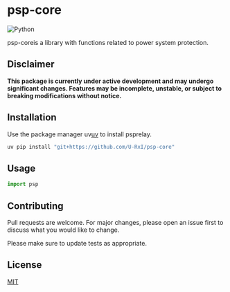 # psp-core

![Python](https://img.shields.io/badge/python-3670A0?style=for-the-badge&logo=python&logoColor=ffdd54)

psp-coreis a library with functions related to power system protection.


## Disclaimer
**This package is currently under active development and may undergo significant changes. Features may be incomplete, unstable, or subject to breaking modifications without notice.**

## Installation

Use the package manager uv[uv](https://docs.astral.sh/uv/) to install psprelay.

```bash
uv pip install "git+https://github.com/U-RxI/psp-core"
```

## Usage

```python
import psp
```

## Contributing

Pull requests are welcome. For major changes, please open an issue first
to discuss what you would like to change.

Please make sure to update tests as appropriate.

## License

[MIT](https://choosealicense.com/licenses/mit/)
